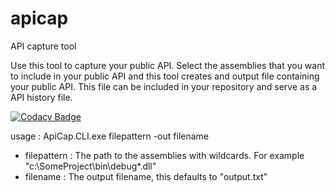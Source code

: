 # apicap
API capture tool

Use this tool to capture your public API. Select the assemblies that you want to include in your public API and this tool creates and output file containing your public API. This file can be included in your repository and serve as a API history file. 

[![Codacy Badge](https://api.codacy.com/project/badge/Grade/751e6d57cab447aeaa32796ecacba8c1)](https://www.codacy.com/app/widec/apicap?utm_source=github.com&amp;utm_medium=referral&amp;utm_content=widec/apicap&amp;utm_campaign=Badge_Grade)

usage : ApiCap.CLI.exe filepattern -out filename

- filepattern : The path to the assemblies with wildcards. For example "c:\SomeProject\bin\debug\*.dll"
- filename : The output filename, this defaults to "output.txt"
